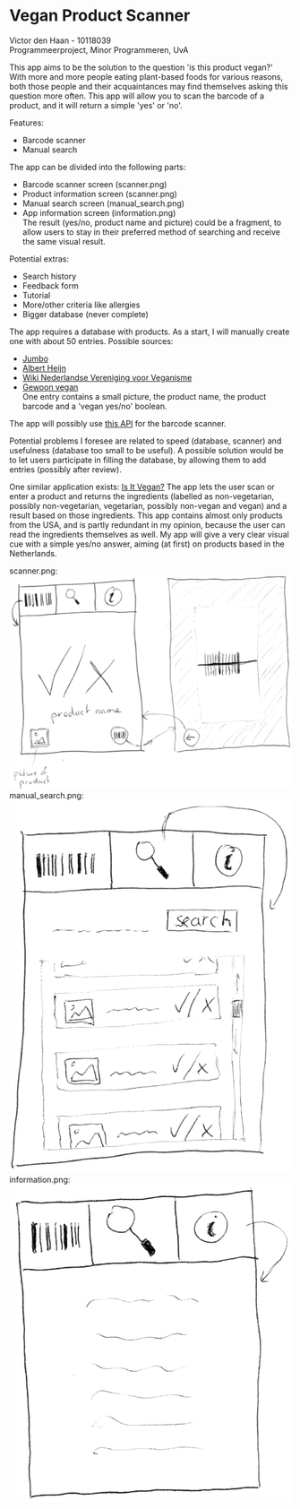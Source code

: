 # Vegan Product Scanner
Victor den Haan - 10118039  
Programmeerproject, Minor Programmeren, UvA  

This app aims to be the solution to the question 'is this product vegan?'  
With more and more people eating plant-based foods for various reasons, both those people and their acquaintances may find themselves asking this question more often. This app will allow you to scan the barcode of a product, and it will return a simple 'yes' or 'no'.

Features:
- Barcode scanner
- Manual search

The app can be divided into the following parts:
- Barcode scanner screen (scanner.png)
- Product information screen (scanner.png)
- Manual search screen (manual_search.png)
- App information screen (information.png)  
The result (yes/no, product name and picture) could be a fragment, to allow users to stay in their preferred method of searching and receive the same visual result.

Potential extras:
- Search history
- Feedback form
- Tutorial
- More/other criteria like allergies
- Bigger database (never complete)

The app requires a database with products. As a start, I will manually create one with about 50 entries. Possible sources:
- [Jumbo](https://www.jumbo.com/)
- [Albert Heijn](https://www.ah.nl/)
- [Wiki Nederlandse Vereniging voor Veganisme](https://wiki.veganisme.org/)
- [Gewoon vegan](https://gewoonvegan.nl/)  
One entry contains a small picture, the product name, the product barcode and a 'vegan yes/no' boolean.

The app will possibly use [this API](https://developers.google.com/vision/barcodes-overview) for the barcode scanner.

Potential problems I foresee are related to speed (database, scanner) and usefulness (database too small to be useful). A possible solution would be to let users participate in filling the database, by allowing them to add entries (possibly after review).

One similar application exists: [Is It Vegan?](https://play.google.com/store/apps/details?id=net.isitvegan.androidfree) The app lets the user scan or enter a product and returns the ingredients (labelled as non-vegetarian, possibly non-vegetarian, vegetarian, possibly non-vegan and vegan) and a result based on those ingredients. This app contains almost only products from the USA, and is partly redundant in my opinion, because the user can read the ingredients themselves as well. My app will give a very clear visual cue with a simple yes/no answer, aiming (at first) on products based in the Netherlands.

scanner.png:  
![](doc/scanner.png)  
manual_search.png:  
![](doc/manual_search.png)  
information.png:  
![](doc/information.png)